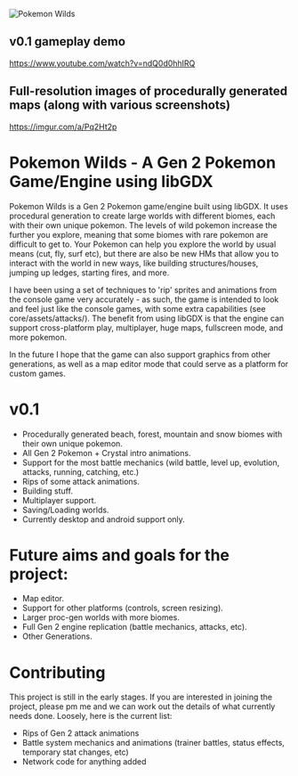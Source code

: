 ![Pokemon Wilds](https://github.com/SheerSt/pokemon-wilds/blob/master/android/assets/8.png)

## v0.1 gameplay demo

https://www.youtube.com/watch?v=ndQ0d0hhIRQ

## Full-resolution images of procedurally generated maps (along with various screenshots)

https://imgur.com/a/Pq2Ht2p

# Pokemon Wilds - A Gen 2 Pokemon Game/Engine using libGDX

Pokemon Wilds is a Gen 2 Pokemon game/engine built using libGDX. It uses procedural generation to create large worlds with different biomes, each with their own unique pokemon. The levels of wild pokemon increase the further you explore, meaning that some biomes with rare pokemon are difficult to get to. Your Pokemon can help you explore the world by usual means (cut, fly, surf etc), but there are also be new HMs that allow you to interact with the world in new ways, like building structures/houses, jumping up ledges, starting fires, and more.

I have been using a set of techniques to 'rip' sprites and animations from the console game very accurately - as such, the game is intended to look and feel just like the console games, with some extra capabilities (see core/assets/attacks/). The benefit from using libGDX is that the engine can support cross-platform play, multiplayer, huge maps, fullscreen mode, and more pokemon.

In the future I hope that the game can also support graphics from other generations, as well as a map editor mode that could serve as a platform for custom games.

# v0.1
 - Procedurally generated beach, forest, mountain and snow biomes with their own unique pokemon.
 - All Gen 2 Pokemon + Crystal intro animations.
 - Support for the most battle mechanics (wild battle, level up, evolution, attacks, running, catching, etc.)
 - Rips of some attack animations.
 - Building stuff.
 - Multiplayer support.
 - Saving/Loading worlds.
 - Currently desktop and android support only.

# Future aims and goals for the project:
 - Map editor.
 - Support for other platforms (controls, screen resizing).
 - Larger proc-gen worlds with more biomes.
 - Full Gen 2 engine replication (battle mechanics, attacks, etc).
 - Other Generations.
 
# Contributing

This project is still in the early stages. If you are interested in joining the project, please pm me and we can work out the details of what currently needs done. Loosely, here is the current list:
 - Rips of Gen 2 attack animations
 - Battle system mechanics and animations (trainer battles, status effects, temporary stat changes, etc)
 - Network code for anything added




